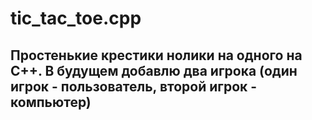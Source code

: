 # tic_tac_toe.cpp

<h2>Простенькие крестики нолики на одного на C++. В будущем добавлю два игрока (один игрок - пользователь, второй игрок - компьютер)</h2>
